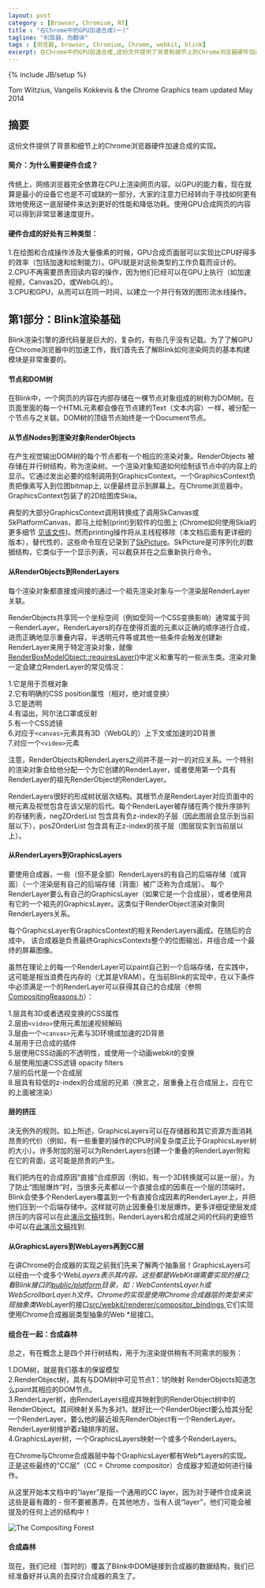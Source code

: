 ```yaml
---
layout: post
category : [Browser, Chromium, RT]
title : "在Chrome中的GPU加速合成(一)"
tagline: "利其器，伪翻译"
tags : [浏览器, browser, Chromium, Chrome, webkit, blink]
excerpt: 在Chrome中的GPU加速合成,这份文件提供了背景和细节上的Chrome浏览器硬件加速合成的实现。
---
```

{% include JB/setup %}


Tom Wiltzius, Vangelis Kokkevis & the Chrome Graphics team
updated May 2014

## 摘要

这份文件提供了背景和细节上的Chrome浏览器硬件加速合成的实现。

#### 简介：为什么需要硬件合成？

传统上，网络浏览器完全依靠在CPU上渲染网页内容。以GPU的能力看，现在就算是最小的设备它也是不可或缺的一部分，大家的注意力已经转向于寻找如何更有效地使用这一底层硬件来达到更好的性能和降低功耗。使用GPU合成网页的内容可以得到非常显著速度提升。

#### 硬件合成的好处有三种类型：

1.在绘图和合成操作涉及大量像素的时候，GPU合成页面层可以实现比CPU好得多的效率（包括加速和绘制能力）。GPU就是对这些类型的工作负载而设计的。<br> 
2.CPU不再需要昂贵回读内容的操作，因为他们已经可以在GPU上执行（如加速视频，Canvas2D，或WebGL的）。<br>
3.CPU和GPU，从而可以在同一时间，以建立一个并行有效的图形流水线操作。

## 第1部分：Blink渲染基础

Blink渲染引擎的源代码量是巨大的，复杂的，有些几乎没有记载。为了了解GPU在Chrome浏览器中的加速工作，我们首先去了解Blink如何渲染网页的基本构建模块是非常重要的。

#### 节点和DOM树

在Blink中，一个网页的内容在内部存储在一棵节点对象组成的树称为DOM树。在页面里面的每一个HTML元素都会像在节点建的Text（文本内容）一样，被分配一个节点与之关联。DOM树的顶级节点始终是一个Document节点。

#### 从节点Nodes到渲染对象RenderObjects

在产生视觉输出DOM树的每个节点都有一个相应的渲染对象。RenderObjects 被存储在并行树结构，称为渲染树。一个渲染对象知道如何绘制该节点中的内容上的显示。它通过发出必要的绘制调用到GraphicsContext。一个GraphicsContext负责把像素写入到位图bitmap上, 以便最终显示到屏幕上。在Chrome浏览器中，GraphicsContext包装了的2D绘图库Skia。

典型的大部分GraphicsContext调用转换成了调用SkCanvas或SkPlatformCanvas，即马上绘制(print)到软件的位图上 (Chrome如何使用Skia的更多细节 [见该文件](http://www.chromium.org/developers/design-documents/graphics-and-skia))。然而printing操作将从主线程移除（本文档后面有更详细的版本），替代性的，这些命令现在记录到了[SkPicture](https://code.google.com/p/skia/source/browse/trunk/include/core/SkPicture.h)。SkPicture是可序列化的数据结构，它类似于一个显示列表，可以截获并在之后重新执行命令。

#### 从RenderObjects到RenderLayers

每个渲染对象都直接或间接的通过一个祖先渲染对象与一个渲染层RenderLayer关联。

RenderObjects共享同一个坐标空间（例如受同一个CSS变换影响）通常属于同一RenderLayer。RenderLayers的存在使得页面的元素以正确的顺序进行合成，进而正确地显示重叠内容，半透明元件等或其他一些条件会触发创建新RenderLayer来用于特定渲染对象，就像[RenderBoxModelObject::requiresLayer()](https://code.google.com/p/chromium/codesearch#chromium/src/third_party/WebKit/Source/core/rendering/RenderBoxModelObject.h)中定义和重写的一些派生类。渲染对象一定会建立RenderLayer的常见情况：

1.它是用于页根对象 <br> 
2.它有明确的CSS position属性（相对，绝对或变换）<br>
3.它是透明<br>
4.有溢出，阿尔法口罩或反射<br>
5.有一个CSS滤镜<br>
6.对应于`<canvas>`元素具有3D（WebGL的）上下文或加速的2D背景<br>
7.对应一个`<video>`元素

注意，RenderObjects和RenderLayers之间并不是一对一的对应关系。一个特别的渲染对象会给他分配一个为它创建的RenderLayer，或者使用第一个具有RenderLayer的祖先RenderObject的RenderLayer。

RenderLayers很好的形成树状层次结构。其根节点是RenderLayer对应页面中的根元素及视觉包含在该父层的后代。每个RenderLayer被存储在两个按升序排列的存储列表，negZOrderList 包含具有负z-index的子层（因此图层会显示到当前层以下），posZOrderList 包含具有正z-index的孩子层（图层现实到当前层以上）。

#### 从RenderLayers到GraphicsLayers

要使用合成器，一些（但不是全部）RenderLayers的有自己的后端存储（或背面）（一个渲染层有自己的后端存储（背面）被广泛称为合成层）。 每个RenderLayer要么有自己的GraphicsLayer（如果它是一个合成层），或者使用具有它的一个祖先的GraphicsLayer。这类似于RenderObject渲染对象同RenderLayers关系。

每个GraphicsLayer有GraphicsContext的相关RenderLayers画成。在随后的合成中， 该合成器是负责最终GraphicsContexts整个的位图输出，并组合成一个最终的屏幕图像。

虽然在理论上的每一个RenderLayer可以paint自己到一个后端存储，在实践中，这可能是相当浪费在内存的（尤其是VRAM）。在当前Blink的实现中，在以下条件中必须满足一个的RenderLayer可以获得其自己的合成层（参照[CompositingReasons.h](https://code.google.com/p/chromium/codesearch#search/&q=file:CompositingReasons.h)）：

1.层具有3D或者透视变换的CSS属性<br> 
2.层由`<video>`使用元素加速视频解码<br>
3.层由一个`<canvas>`元素与3D环境或加速的2D背景<br>
4.层用于已合成的插件<br>
5.层使用CSS动画的不透明性，或使用一个动画webkit的变换<br>
6.层使用加速CSS滤镜 opacity filters<br>
7.层的后代是一个合成层<br>
8.层具有较低的z-index的合成层的兄弟（换言之，层重叠上在合成层上，应在它的上面被渲染）

#### 层的挤压

决无例外的规则。如上所述，GraphicsLayers可以在存储器和其它资源方面消耗昂贵的代价（例如，有一些重要的操作的CPU时间复杂度正比于GraphicsLayer树的大小）。许多附加的层可以为RenderLayers创建一个重叠的Re​​nderLayer附和在它的背面，这可能是昂贵的产生。

我们把内在的合成原因“直接”合成原因（例如，有一个3D转换就可以是一层）。为了防止“图层爆炸”时，当很多元素都以一个直接合成的因素在一个层的顶端时，Blink会使多个RenderLayers覆盖到一个有直接合成因素的RenderLayer上，并把他们压到一个后端存储中。这样就可防止因重叠引发层爆炸。更多详细促使层发成挤压的内容可以在此[演示文稿](https://docs.google.com/presentation/d/1WOhbWLkhMyo4vZUaHq-FO-mt0B2sejXw-lMwohD5iUo/edit#slide=id.g2a8a2080a_088)找到，RenderLayers和合成层之间的代码的更细节中可以在[此演示文稿](https://docs.google.com/a/chromium.org/presentation/d/1dDE5u76ZBIKmsqkWi2apx3BqV8HOcNf4xxBdyNywZR8/edit#slide=id.p)找到.

#### 从GraphicsLayers到WebLaye​​rs再到CC层

在讲Chrome的合成器的实现之前我们先来了解两个抽象层！GraphicsLayers可以经由一个或多个Web*Layers表示其内容。这些都是WebKit端需要实现的接口; 看Blink接口的[public/platform](https://code.google.com/p/chromium/codesearch#chromium/src/third_party/WebKit/public/platform/)目录，如：WebContentsLayer.h或WebScrollbarLayer.h文件。Chrome的实现是使用Chrome合成器层的类型来实现抽象类Web*Layer的接口[src/webkit/renderer/compositor_bindings ](https://code.google.com/p/chromium/codesearch#chromium/src/webkit/renderer/compositor_bindings/)它们实现使用Chrome合成器层类型抽象的Web *层接口。

#### 组合在一起：合成森林

总之，有在概念上是四个并行树结构，用于为渲染提供稍有不同需求的服务：

1.DOM树，就是我们基本的保留模型<br> 
2.RenderObject树，具有与DOM树中可见节点1：1的映射 RenderObjects知道怎么paint其相应的DOM节点。<br> 
3.RenderLayer树，由RenderLayers组成并映射到的RenderObject树中的RenderObject。其间映射关系为多对1，就好比一个RenderObject要么给其分配一个RenderLayer，要么他的最近祖先RenderObject有一个RenderLayer。RenderLayer树维护着z轴排序的层。<br>
4.GraphicsLayer树，一个GraphicsLayers映射一个或多个RenderLayers。

在Chrome与Chrome合成器层中每个GraphicsLayer都有Web*Layers的实现。正是这些最终的“CC层”（CC = Chrome compositor）合成器才知道如何进行操作。

从这里开始本文档中的“layer”是指一个通用的CC layer，因为对于硬件合成来说这些是最有趣的 - 但不要被愚弄，在其他地方，当有人说“layer”，他们可能会被提及的任何上述的结构中！

![The Compositing Forest](https://lh5.googleusercontent.com/eLlgjXLQbW-c2JWxfK0VxXbmV2-D90ub4dXYMblpHdyVyM_6a12JdfQKiokPrTcB-2UOn284A3teHK4P0e9Xlmm5uSxA7utj6Pggf7T-J7uxwc8iBPopZ7vtcCRYGvtteQ)

#### 合成森林

现在，我们已经（暂时的）覆盖了Blink中DOM链接到合成器的数据结构，我们已经准备好并认真的去探讨合成器的真生了。
